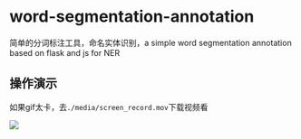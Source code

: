 # word-segmentation-annotation
简单的分词标注工具，命名实体识别，a simple word segmentation annotation based on flask and js for NER

## 操作演示

如果gif太卡，去`./media/screen_record.mov`下载视频看

![](./media/screen_record.gif)